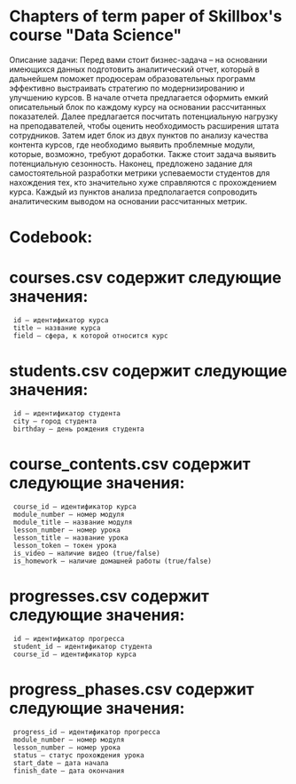 # Chapters of term paper of Skillbox's course "Data Science"

Описание задачи:
Перед вами стоит бизнес-задача – на основании имеющихся данных подготовить аналитический отчет, который в дальнейшем поможет продюсерам образовательных программ эффективно выстраивать стратегию по модернизированию и улучшению курсов. В начале отчета предлагается оформить емкий описательный блок по каждому курсу на основании рассчитанных показателей. Далее предлагается посчитать потенциальную нагрузку на преподавателей, чтобы оценить необходимость расширения штата сотрудников. Затем идет блок из двух пунктов по анализу качества контента курсов, где необходимо выявить проблемные модули, которые, возможно, требуют доработки. Также стоит задача выявить потенциальную сезонность. Наконец, предложено задание для самостоятельной разработки метрики успеваемости студентов для нахождения тех, кто значительно хуже справляются с прохождением курса. Каждый из пунктов анализа предполагается сопроводить аналитическим выводом на основании рассчитанных метрик.

# Codebook:

# courses.csv содержит следующие значения: 

     id – идентификатор курса 
     title – название курса 
     field – сфера, к которой относится курс 


# students.csv содержит следующие значения: 

     id – идентификатор студента 
     city – город студента 
     birthday – день рождения студента 


# course_contents.csv содержит следующие значения: 

     course_id – идентификатор курса 
     module_number – номер модуля 
     module_title – название модуля 
     lesson_number – номер урока 
     lesson_title – название урока 
     lesson_token – токен урока 
     is_video – наличие видео (true/false) 
     is_homework – наличие домашней работы (true/false) 


# progresses.csv содержит следующие значения: 

     id – идентификатор прогресса 
     student_id – идентификатор студента 
     course_id – идентификатор курса 


# progress_phases.csv содержит следующие значения: 

     progress_id – идентификатор прогресса 
     module_number – номер модуля 
     lesson_number – номер урока 
     status – статус прохождения урока 
     start_date – дата начала 
     finish_date – дата окончания 


